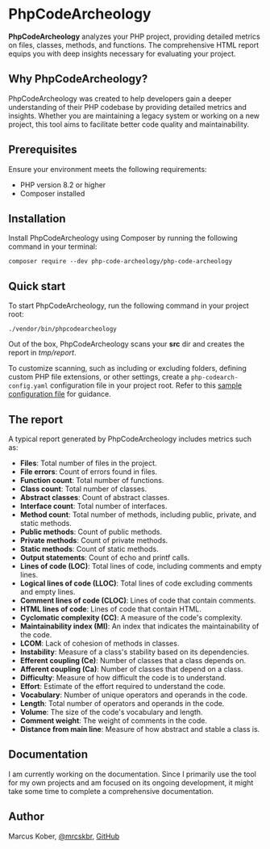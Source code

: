 # PhpCodeArcheology

**PhpCodeArcheology** analyzes your PHP project, providing detailed metrics on files, classes, methods, and functions. The comprehensive HTML report equips you with deep insights necessary for evaluating your project.

## Why PhpCodeArcheology?

PhpCodeArcheology was created to help developers gain a deeper understanding of their PHP codebase by providing detailed metrics and insights. Whether you are maintaining a legacy system or working on a new project, this tool aims to facilitate better code quality and maintainability.

## Prerequisites

Ensure your environment meets the following requirements:
- PHP version 8.2 or higher
- Composer installed

## Installation

Install PhpCodeArcheology using Composer by running the following command in your terminal:

```
composer require --dev php-code-archeology/php-code-archeology
```

## Quick start

To start PhpCodeArcheology, run the following command in your project root:

```
./vendor/bin/phpcodearcheology
```

Out of the box, PhpCodeArcheology scans your **src** dir and creates the report in *tmp/report*.

To customize scanning, such as including or excluding folders, defining custom PHP file extensions, or other settings, create a `php-codearch-config.yaml` configuration file in your project root. Refer to this [sample configuration file](php-codearch-config-sample.yaml) for guidance.

## The report

A typical report generated by PhpCodeArcheology includes metrics such as:
- **Files**: Total number of files in the project.
- **File errors**: Count of errors found in files.
- **Function count**: Total number of functions.
- **Class count**: Total number of classes.
- **Abstract classes**: Count of abstract classes.
- **Interface count**: Total number of interfaces.
- **Method count**: Total number of methods, including public, private, and static methods.
- **Public methods**: Count of public methods.
- **Private methods**: Count of private methods.
- **Static methods**: Count of static methods.
- **Output statements**: Count of echo and printf calls.
- **Lines of code (LOC)**: Total lines of code, including comments and empty lines.
- **Logical lines of code (LLOC)**: Total lines of code excluding comments and empty lines.
- **Comment lines of code (CLOC)**: Lines of code that contain comments.
- **HTML lines of code**: Lines of code that contain HTML.
- **Cyclomatic complexity (CC)**: A measure of the code's complexity.
- **Maintainability index (MI)**: An index that indicates the maintainability of the code.
- **LCOM**: Lack of cohesion of methods in classes.
- **Instability**: Measure of a class's stability based on its dependencies.
- **Efferent coupling (Ce)**: Number of classes that a class depends on.
- **Afferent coupling (Ca)**: Number of classes that depend on a class.
- **Difficulty**: Measure of how difficult the code is to understand.
- **Effort**: Estimate of the effort required to understand the code.
- **Vocabulary**: Number of unique operators and operands in the code.
- **Length**: Total number of operators and operands in the code.
- **Volume**: The size of the code's vocabulary and length.
- **Comment weight**: The weight of comments in the code.
- **Distance from main line**: Measure of how abstract and stable a class is.

## Documentation

I am currently working on the documentation. Since I primarily use the tool for my own projects and am focused on its ongoing development, it might take some time to complete a comprehensive documentation.

## Author

Marcus Kober, [@mrcskbr](https://twitter.com/mrcskbr), [GitHub](https://github.com/marcuskober)